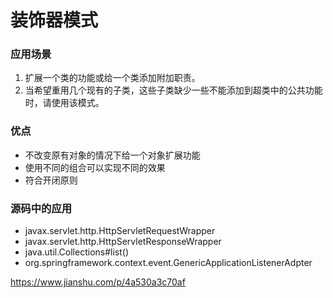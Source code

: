 # 装饰器模式

### 应用场景

1. 扩展一个类的功能或给一个类添加附加职责。
2. 当希望重用几个现有的子类，这些子类缺少一些不能添加到超类中的公共功能时，请使用该模式。

### 优点

- 不改变原有对象的情况下给一个对象扩展功能
- 使用不同的组合可以实现不同的效果
- 符合开闭原则

### 源码中的应用

- javax.servlet.http.HttpServletRequestWrapper
- javax.servlet.http.HttpServletResponseWrapper
- java.util.Collections#list()
- org.springframework.context.event.GenericApplicationListenerAdpter



https://www.jianshu.com/p/4a530a3c70af

